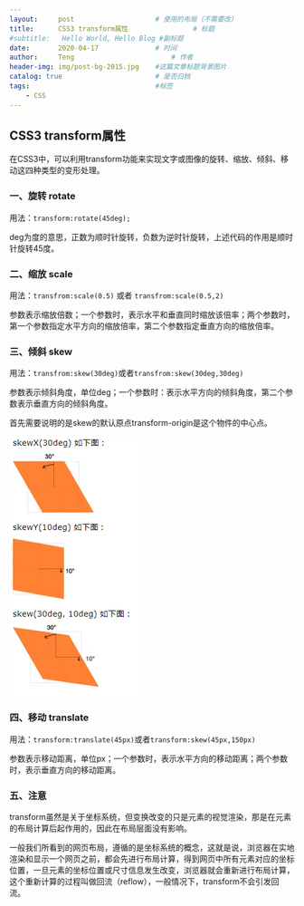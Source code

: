 ```yaml
---
layout:     post   				    # 使用的布局（不需要改）
title:      CSS3 transform属性				# 标题 
#subtitle:   Hello World, Hello Blog #副标题
date:       2020-04-17				# 时间
author:     Teng 						# 作者
header-img: img/post-bg-2015.jpg 	#这篇文章标题背景图片
catalog: true 						# 是否归档
tags:								#标签
    - CSS
---
```

## CSS3 transform属性
在CSS3中，可以利用transform功能来实现文字或图像的旋转、缩放、倾斜、移动这四种类型的变形处理。

### 一、旋转 rotate
用法：```transform:rotate(45deg);```

deg为度的意思，正数为顺时针旋转，负数为逆时针旋转，上述代码的作用是顺时针旋转45度。

### 二、缩放 scale
用法：```transfrom:scale(0.5)``` 或者 ```transfrom:scale(0.5,2)```

参数表示缩放倍数；一个参数时，表示水平和垂直同时缩放该倍率；两个参数时，第一个参数指定水平方向的缩放倍率，第二个参数指定垂直方向的缩放倍率。

### 三、倾斜 skew
用法：```transfrom:skew(30deg)```或者```transfrom:skew(30deg,30deg)```

参数表示倾斜角度，单位deg；一个参数时：表示水平方向的倾斜角度，第二个参数表示垂直方向的倾斜角度。

首先需要说明的是skew的默认原点transform-origin是这个物件的中心点。

![img](../img/tr1.PNG)

### 四、移动 translate
用法：```transform:translate(45px)```或者```transform:skew(45px,150px)```

参数表示移动距离，单位px；一个参数时，表示水平方向的移动距离；两个参数时，表示垂直方向的移动距离。

### 五、注意
transform虽然是关于坐标系统，但变换改变的只是元素的视觉渲染，那是在元素的布局计算后起作用的，因此在布局层面没有影响。

一般我们所看到的网页布局，遵循的是坐标系统的概念，这就是说，浏览器在实地渲染和显示一个网页之前，都会先进行布局计算，得到网页中所有元素对应的坐标位置，一旦元素的坐标位置或尺寸信息发生改变，浏览器就会重新进行布局计算，这个重新计算的过程叫做回流（reflow），一般情况下，transform不会引发回流。
